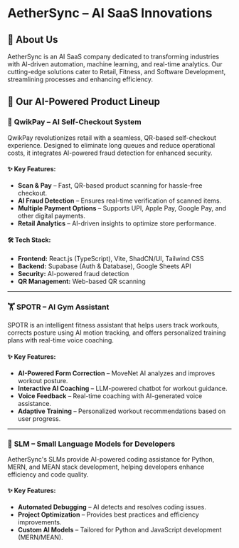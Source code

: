 # AetherSync – AI SaaS Innovations  

## 🚀 About Us  
AetherSync is an AI SaaS company dedicated to transforming industries with AI-driven automation, machine learning, and real-time analytics. Our cutting-edge solutions cater to Retail, Fitness, and Software Development, streamlining processes and enhancing efficiency.  

## 🔹 Our AI-Powered Product Lineup  

### 🛒 **QwikPay – AI Self-Checkout System**  
QwikPay revolutionizes retail with a seamless, QR-based self-checkout experience. Designed to eliminate long queues and reduce operational costs, it integrates AI-powered fraud detection for enhanced security.  

#### ✨ Key Features:  
- **Scan & Pay** – Fast, QR-based product scanning for hassle-free checkout.  
- **AI Fraud Detection** – Ensures real-time verification of scanned items.  
- **Multiple Payment Options** – Supports UPI, Apple Pay, Google Pay, and other digital payments.  
- **Retail Analytics** – AI-driven insights to optimize store performance.  

#### 🛠 Tech Stack:  
- **Frontend:** React.js (TypeScript), Vite, ShadCN/UI, Tailwind CSS  
- **Backend:** Supabase (Auth & Database), Google Sheets API  
- **Security:** AI-powered fraud detection  
- **QR Management:** Web-based QR scanning  

---  

### 🏋️ **SPOTR – AI Gym Assistant**  
SPOTR is an intelligent fitness assistant that helps users track workouts, corrects posture using AI motion tracking, and offers personalized training plans with real-time voice coaching.  

#### ✨ Key Features:  
- **AI-Powered Form Correction** – MoveNet AI analyzes and improves workout posture.  
- **Interactive AI Coaching** – LLM-powered chatbot for workout guidance.  
- **Voice Feedback** – Real-time coaching with AI-generated voice assistance.  
- **Adaptive Training** – Personalized workout recommendations based on user progress.  

---  

### 🤖 **SLM – Small Language Models for Developers**  
AetherSync's SLMs provide AI-powered coding assistance for Python, MERN, and MEAN stack development, helping developers enhance efficiency and code quality.  

#### ✨ Key Features:  
- **Automated Debugging** – AI detects and resolves coding issues.  
- **Project Optimization** – Provides best practices and efficiency improvements.  
- **Custom AI Models** – Tailored for Python and JavaScript development (MERN/MEAN).  
 
